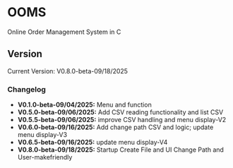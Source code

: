 # OOMS

Online Order Management System in C

## Version

Current Version: V0.8.0-beta-09/18/2025

### Changelog

* **V0.1.0-beta-09/04/2025:** Menu and function
* **V0.5.0-beta-09/06/2025:** Add CSV reading functionality and list CSV
* **V0.5.5-beta-09/06/2025:** improve CSV handling and menu display-V2
* **V0.6.0-beta-09/16/2025:** Add change path CSV and logic; update menu display-V3
* **V0.6.5-beta-09/16/2025:** update menu display-V4
* **V0.8.0-beta-09/18/2025:** Startup Create File and UI Change Path and User-makefriendly
